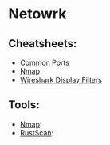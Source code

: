 # Netowrk

## Cheatsheets:

- [Common Ports](https://github.com/MrTriad/Toolbox/blob/main/Network/Cheatsheets/Common_Ports_packetlife.pdf)
- [Nmap](https://github.com/MrTriad/Toolbox/blob/main/Network/Cheatsheets/Nmap_SANS.pdf)
- [Wireshark Display Filters]()

## Tools:

- [Nmap](https://nmap.org/book/man.html):
- [RustScan](https://github.com/RustScan/RustScan):